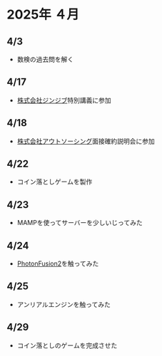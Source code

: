 # 2025年 ４月
## 4/3
- 数検の過去問を解く
## 4/17
- [株式会社ジンジブ](https://jinjib.co.jp/)特別講義に参加
## 4/18
- [株式会社アウトソーシング](https://www.outsourcing.co.jp/)面接確約説明会に参加
## 4/22
- コイン落としゲームを製作
## 4/23
- MAMPを使ってサーバーを少しいじってみた
## 4/24
- [PhotonFusion2](https://doc.photonengine.com/ja-jp/fusion/current/getting-started/sdk-download)を触ってみた
## 4/25
- アンリアルエンジンを触ってみた
## 4/29
- コイン落としのゲームを完成させた
  
